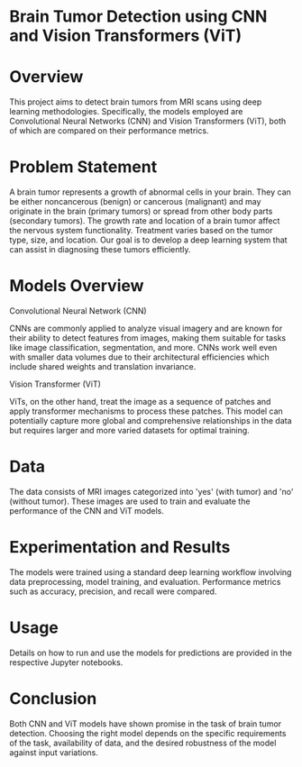 # Brain Tumor Detection using CNN and Vision Transformers (ViT)
# Overview

This project aims to detect brain tumors from MRI scans using deep learning methodologies. Specifically, the models employed are Convolutional Neural Networks (CNN) and Vision Transformers (ViT), both of which are compared on their performance metrics.

# Problem Statement

A brain tumor represents a growth of abnormal cells in your brain. They can be either noncancerous (benign) or cancerous (malignant) and may originate in the brain (primary tumors) or spread from other body parts (secondary tumors). The growth rate and location of a brain tumor affect the nervous system functionality. Treatment varies based on the tumor type, size, and location. Our goal is to develop a deep learning system that can assist in diagnosing these tumors efficiently.


# Models Overview
Convolutional Neural Network (CNN)

CNNs are commonly applied to analyze visual imagery and are known for their ability to detect features from images, making them suitable for tasks like image classification, segmentation, and more. CNNs work well even with smaller data volumes due to their architectural efficiencies which include shared weights and translation invariance.


Vision Transformer (ViT)

ViTs, on the other hand, treat the image as a sequence of patches and apply transformer mechanisms to process these patches. This model can potentially capture more global and comprehensive relationships in the data but requires larger and more varied datasets for optimal training.


# Data

The data consists of MRI images categorized into 'yes' (with tumor) and 'no' (without tumor). These images are used to train and evaluate the performance of the CNN and ViT models.

# Experimentation and Results
The models were trained using a standard deep learning workflow involving data preprocessing, model training, and evaluation. Performance metrics such as accuracy, precision, and recall were compared.

# Usage
Details on how to run and use the models for predictions are provided in the respective Jupyter notebooks.

# Conclusion
Both CNN and ViT models have shown promise in the task of brain tumor detection. Choosing the right model depends on the specific requirements of the task, availability of data, and the desired robustness of the model against input variations.
